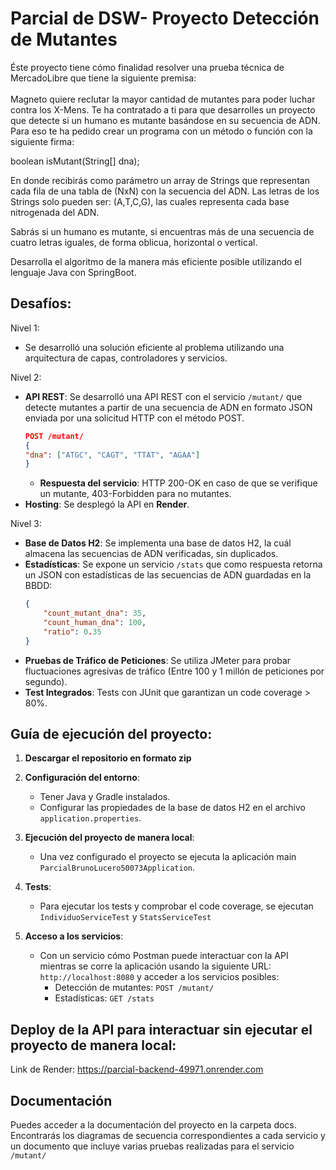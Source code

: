 <h1>Parcial de DSW- Proyecto Detección de Mutantes</h1>
Éste proyecto tiene cómo finalidad resolver una prueba técnica de MercadoLibre que tiene la siguiente premisa: 
<br>
<br>
Magneto quiere reclutar la mayor cantidad de mutantes para poder luchar
contra los X-Mens.
Te ha contratado a ti para que desarrolles un proyecto que detecte si un
humano es mutante basándose en su secuencia de ADN.
Para eso te ha pedido crear un programa con un método o función con la siguiente firma:

boolean isMutant(String[] dna);

En donde recibirás como parámetro un array de Strings que representan cada fila de una tabla
de (NxN) con la secuencia del ADN. Las letras de los Strings solo pueden ser: (A,T,C,G), las
cuales representa cada base nitrogenada del ADN.

Sabrás si un humano es mutante, si encuentras más de una secuencia de cuatro letras
iguales, de forma oblicua, horizontal o vertical.

Desarrolla el algoritmo de la manera más eficiente posible utilizando el lenguaje Java con SpringBoot.

<h2>Desafíos:</h2>
Nivel 1:
<ul>
  <li>Se desarrolló una solución eficiente al problema utilizando una arquitectura de capas, controladores y servicios.</li>
</ul>

Nivel 2: 
- **API REST**: Se desarrolló una API REST con el servicio `/mutant/` que detecte mutantes a partir de una secuencia de ADN en formato JSON enviada por una solicitud HTTP con el método POST.
  ```json
  POST /mutant/
  {
  "dna": ["ATGC", "CAGT", "TTAT", "AGAA"]
  }
  ```
  - **Respuesta del servicio**: HTTP 200-OK en caso de que se verifique un mutante, 403-Forbidden para no mutantes.
- **Hosting**: Se desplegó la API en **Render**.

Nivel 3: 
- **Base de Datos H2**: Se implementa una base de datos H2, la cuál almacena las secuencias de ADN verificadas, sin duplicados.
- **Estadísticas**: Se expone un servicio `/stats` que como respuesta retorna un JSON con estadísticas de las secuencias de ADN guardadas en la BBDD:
  ```json
  {
      "count_mutant_dna": 35,
      "count_human_dna": 100,
      "ratio": 0.35
  }
  ```
- **Pruebas de Tráfico de Peticiones**: Se utiliza JMeter para probar fluctuaciones agresivas de tráfico (Entre 100 y 1
millón de peticiones por segundo).
- **Test Integrados**: Tests con JUnit que garantizan un code coverage > 80%.

## Guía de ejecución del proyecto:

1. **Descargar el repositorio en formato zip**

2. **Configuración del entorno**:
   - Tener Java y Gradle instalados.
   - Configurar las propiedades de la base de datos H2 en el archivo `application.properties`.

3. **Ejecución del proyecto de manera local**:
   - Una vez configurado el proyecto se ejecuta la aplicación main `ParcialBrunoLucero50073Application`.

4. **Tests**:
   - Para ejecutar los tests y comprobar el code coverage, se ejecutan `IndividuoServiceTest` y `StatsServiceTest`

5. **Acceso a los servicios**:
   - Con un servicio cómo Postman puede interactuar con la API mientras se corre la aplicación usando la siguiente URL: `http://localhost:8080` y acceder a los servicios posibles:
     - Detección de mutantes: `POST /mutant/`
     - Estadísticas: `GET /stats`

## Deploy de la API para interactuar sin ejecutar el proyecto de manera local:

Link de Render: https://parcial-backend-49971.onrender.com

## Documentación
Puedes acceder a la documentación del proyecto en la carpeta docs. Encontrarás los diagramas de secuencia correspondientes a cada servicio y un documento que incluye varias pruebas realizadas para el servicio `/mutant/` 
